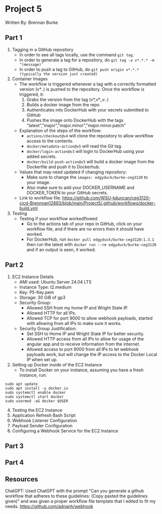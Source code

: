 # Project 5
Written By: Brennan Burke

## Part 1

1. Tagging in a GitHub repository
   - In order to see all tags locally, use the command `git tag`.
   - In order to generate a tag for a repository, do `git tag -a v*.*.* -m "(message)'`
   - In order to push a tag to GitHub, do `git push origin v*.*.*(typically the version just created)`
2. Container Images
   - The workflow is triggered whenever a tag with a correctly formatted version (v*.*.*) is pushed to the repository. Once the workflow is triggered, it:
      1. Grabs the version from the tag (v*,v*.*,v*.*.*)
      2. Builds a docker image from the repo
      3. Authenticates into DockerHub with your secrets submitted to GitHub
      4. Pushes the image onto DockerHub with the tags "latest","major","major.minor","major.minor.patch"
   - Explanation of the steps of the workflow:
     - `actions/checkout@v4` will clone the repository to allow workflow access to the contents.
     - `docker/metadata-action@v5` will read the Git tag.
     - `docker/login-action@v3` will login to DockerHub using your added secrets.
     - `docker/build-push-action@v5` will build a docker image from the Dockerfile and push it to Dockerhub.
   - Values that may need updated if changing repository:
     - Make sure to change the `images: edgyduck/burke-ceg3120` to your image. 
     - Also make sure to add your DOCKER_USERNAME and DOCKER_TOKEN to your GitHub secrets.
   - Link to workflow file: https://github.com/WSU-kduncan/ceg3120-cicd-Brennnan12883/blob/main/Project5/.github/workflows/docker-build.yml
3. Testing
   - Testing if your workflow workedflowed
     - Go to the actions tab of your repo in GitHub, click on your workflow file, and if there are no errors then it should have worked.
     - For DockerHub, run `docker pull edgyduck/burke-ceg3120:1.3.1` then run the latest with `docker run --rm edgyduck/burke-ceg3120` and if an output is seen, it worked.
    
## Part 2

1. EC2 Instance Details
   - AMI used: Ubuntu Server 24.04 LTS
   - Instance Type: t2.medium
   - Key: P5-Key.pem
   - Storage: 30 GiB of gp3
   - Security Group:
     - Allowed SSH from my home IP and Wright State IP.
     - Allowed HTTP for all IPs.
     - Allowed TCP for port 9000 to allow webhook payloads, started with allowing from all IPs to make sure it works.
   - Security Group Justification:
     - Set SSH to Home IP and Wright State IP for better security.
     - Allowed HTTP access from all IPs to allow for usage of the angular app and to receive information from the internet.
     - Allowed access to port 9000 from all IPs to let webhook payloads work, but will change the IP access to the Docker Local IP when set up.
2. Setting up Docker inside of the EC2 Instance
   - To install Docker on your instance, assuming you have a fresh instance, run:
```
sudo apt update
sudo apt install -y docker.io
sudo systemctl enable docker
sudo systemctl start docker
sudo usermod -aG docker $USER
```

4. Testing the EC2 Instance
5. Application Refresh Bash Script
6. Webhook Listener Configuration
7. Payload Sender Configuration
8. Configuring a Webhook Service for the EC2 Instance

## Part 3

## Part 4

## Resources

ChatGPT: Used ChatGPT with the prompt "Can you generate a github workflow that adheres to these guidelines: (Copy pasted the guidelines given)" and was given a proper workflow file template that I edited to fit my needs.
https://github.com/adnanh/webhook 
